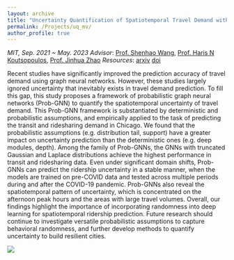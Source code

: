 ```yaml
---
layout: archive
title: "Uncertainty Quantification of Spatiotemporal Travel Demand with Probabilistic Graph Neural Networks"
permalink: /Projects/uq_mv/
author_profile: true
---
```


*MIT, Sep. 2021 ~ May. 2023* 
*Advisor*:  [Prof. Shenhao Wang](https://dcp.ufl.edu/faculty/urp/), [Prof. Haris N Koutsopoulos](https://coe.northeastern.edu/people/koutsopoulos-haris/), [Prof. Jinhua Zhao](https://mobility.mit.edu/) 
*Resources*: [arxiv](https://arxiv.org/abs/2303.04040) [doi](https://doi.org/10.1109/TITS.2024.3367779)

Recent studies have significantly improved the prediction accuracy of travel demand using graph neural networks. However, these studies largely ignored uncertainty that inevitably exists in travel demand prediction. To fill this gap, this study proposes a framework of probabilistic graph neural networks (Prob-GNN) to quantify the spatiotemporal uncertainty of travel demand. This Prob-GNN framework is substantiated by deterministic and probabilistic assumptions, and empirically applied to the task of predicting the transit and ridesharing demand in Chicago. We found that the probabilistic assumptions (e.g. distribution tail, support) have a greater impact on uncertainty prediction than the deterministic ones (e.g. deep modules, depth). Among the family of Prob-GNNs, the GNNs with truncated Gaussian and Laplace distributions achieve the highest performance in transit and ridesharing data. Even under significant domain shifts, Prob-GNNs can predict the ridership uncertainty in a stable manner, when the models are trained on pre-COVID data and tested across multiple periods during and after the COVID-19 pandemic. Prob-GNNs also reveal the spatiotemporal pattern of uncertainty, which is concentrated on the afternoon peak hours and the areas with large travel volumes. Overall, our findings highlight the importance of incorporating randomness into deep learning for spatiotemporal ridership prediction. Future research should continue to investigate versatile probabilistic assumptions to capture behavioral randomness, and further develop methods to quantify uncertainty to build resilient cities.

![](../../files/uq_mv.png)